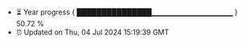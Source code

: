 - ⏳ Year progress { ███████████████▁▁▁▁▁▁▁▁▁▁▁▁▁▁▁ } 50.72 %
- ⏰ Updated on Thu, 04 Jul 2024 15:19:39 GMT

